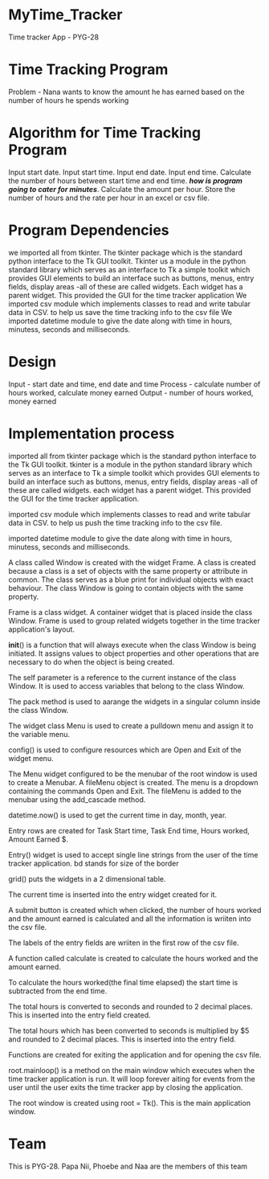 # MyTime_Tracker
Time tracker App - PYG-28

# Time Tracking Program
Problem - Nana wants to know the amount he has earned based on the number of hours he spends working

# Algorithm for Time Tracking Program
Input start date.
Input start time.
Input end date.
Input end time.
Calculate the number of hours between start time and end time.
***how is program going to cater for minutes***.
Calculate the amount per hour.
Store the number of hours and the rate per hour in an excel or csv file.

# Program Dependencies
we imported all from tkinter. The tkinter package which is the standard python interface to the Tk GUI toolkit. 
Tkinter us a module in the python standard library which serves as an interface to Tk a simple toolkit which provides GUI elements to build an interface such as buttons, menus, entry fields, display areas -all of these are called widgets. Each widget has a parent widget.
This provided the GUI for the time tracker application
We imported csv module which implements classes to read and write tabular data in CSV. to help us save the time tracking info to the csv file
We imported datetime module to give the date along with time in hours, minutess, seconds and milliseconds.

# Design
Input  - start date and time, end date and time
Process - calculate number of hours worked, calculate money earned
Output - number of hours worked, money earned

# Implementation process
imported all from tkinter package which is the standard python interface to the Tk GUI toolkit. 
tkinter is a module in the python standard library which serves as an interface to Tk a simple toolkit which provides GUI elements to build an interface such as buttons, menus, entry fields, display areas -all of these are called widgets. each widget has a parent widget.
This provided the GUI for the time tracker application.

imported csv module  which implements classes to read and write tabular data in CSV. to help us push the time tracking info to the csv file.

imported datetime module to give the date along with time in hours, minutess, seconds and milliseconds.

A class called Window is created with the widget Frame. A class is created because a class is a set of objects with the same property or attribute in common. The class serves as a blue print for individual objects with exact behaviour. The class Window is going to contain objects with the same property.

Frame is a class widget. A container widget that is placed inside the class Window. Frame is used to group related widgets together in the time tracker application's layout.

__init__() is a function that will always execute when the class Window is being initiated. It assigns values to object properties and other operations that are necessary to do when the object is being created. 

The self parameter is a reference to the current instance of  the class Window. It is used to access variables that belong to the class Window. 

The pack method is used to aarange the widgets in a singular column inside the class Window. 

The widget class Menu is used to create a pulldown menu and assign it to the variable menu.

config() is used to configure resources which are Open and Exit of the widget menu.

The Menu widget configured to be the menubar of the root window is used to create a Menubar.
A fileMenu object is created. 
The menu is a dropdown containing the commands Open and Exit. 
The fileMenu is added to the menubar using the add_cascade method.

datetime.now() is used to get the current time in day, month, year.

Entry rows are created for Task Start time, Task End time, Hours worked, Amount Earned $.

Entry() widget is used to accept single line strings from the user of the time tracker application. bd stands for size of the border

grid() puts the widgets in a 2 dimensional table.

The current time is inserted into the entry widget created for it. 

A submit button is created which when clicked, the number of hours worked and the amount earned is calculated and all the information is wriiten into the csv file.

The labels of the entry fields are wriiten in the first row of the csv file.

A function called calculate is created to calculate the hours worked and the amount earned.

To calculate the hours worked(the final time elapsed) the start time is subtracted from the end time.

The total hours is converted to seconds and rounded to 2 decimal places. This is inserted into the entry field created.

The total hours which has been converted to seconds is multiplied by $5 and rounded to 2 decimal places. This is inserted into the entry field.

Functions are created for exiting the application and for opening the csv file.

root.mainloop() is a method on the main window which executes when the time tracker application is run. It will loop forever aiting for events from the user until the user exits the time tracker app by closing the application.

The root window is created using root = Tk(). This is the main application window.  


# Team
This is PYG-28. Papa Nii, Phoebe and Naa are the members of this team
